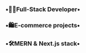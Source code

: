 <h3>•👨‍💻Full-Stack Developer•</h3>
<h3>•🛍️E-commerce projects•</h3>
<h3>•🛠️MERN & Next.js stack•</h3>


